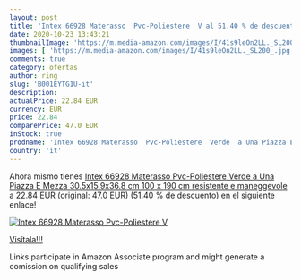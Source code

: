 ```yaml
---
layout: post
title: 'Intex 66928 Materasso  Pvc-Poliestere  V al 51.40 % de descuento'
date: 2020-10-23 13:43:21
thumbnailImage: 'https://m.media-amazon.com/images/I/41s9leOn2LL._SL200_.jpg'
images: [ 'https://m.media-amazon.com/images/I/41s9leOn2LL._SL200_.jpg' ]
comments: true
category: ofertas
author: ring
slug: 'B001EYTG1U-it'
description:
actualPrice: 22.84 EUR
currency: EUR
price: 22.84
comparePrice: 47.0 EUR
inStock: true
prodname: 'Intex 66928 Materasso  Pvc-Poliestere  Verde  a Una Piazza E Mezza  30.5x15.9x36.8 cm  100 x 190 cm  resistente e maneggevole'
country: 'it'
---
```


Ahora mismo tienes [Intex 66928 Materasso  Pvc-Poliestere  Verde  a Una Piazza E Mezza  30.5x15.9x36.8 cm  100 x 190 cm  resistente e maneggevole](https://www.amazon.it/dp/B001EYTG1U/?tag=tolees00-21) a 22.84 EUR (original: 47.0 EUR) (51.40 %  de descuento) en el siguiente enlace!

[![Intex 66928 Materasso  Pvc-Poliestere  V](https://m.media-amazon.com/images/I/41s9leOn2LL._SL200_.jpg)](https://www.amazon.it/dp/B001EYTG1U/?tag=tolees00-21)

[Visítala!!!](https://www.amazon.it/dp/B001EYTG1U/?tag=tolees00-21)

Links participate in Amazon Associate program and might generate a comission on qualifying sales
